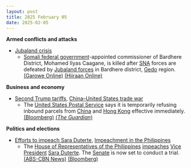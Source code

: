 ```yaml
---
layout: post
title: 2025 February 05
date: 2025-02-05
---
```



**Armed conflicts and attacks**

* [Jubaland crisis](https://en.wikipedia.org/wiki/Jubaland_crisis "Jubaland crisis")
  + [Somali federal government](https://en.wikipedia.org/wiki/Somali_federal_government "Somali federal government")-appointed commissioner of Bardhere District, Mohamed Ilyas Caagane, is killed after [SNA](https://en.wikipedia.org/wiki/Somali_National_Army "Somali National Army") forces are defeated by [Jubaland forces](https://en.wikipedia.org/wiki/Jubaland_Dervish_Force "Jubaland Dervish Force") in Bardhere district, [Gedo](https://en.wikipedia.org/wiki/Gedo "Gedo") region. [(Garowe Online)](https://garoweonline.com/en/news/somalia/deadly-clashes-in-somalia-s-bardhere-claim-lives-of-key-officials) [(Hiiraan Online)](https://www.hiiraan.com/news4/2025/Feb/200109/jubbaland_forces_retake_bardhere_district_headquarters_after_federal_troops_withdraw.aspx)

**Business and economy**

* [Second Trump tariffs](https://en.wikipedia.org/wiki/Second_Trump_tariffs "Second Trump tariffs"), [China–United States trade war](https://en.wikipedia.org/wiki/China%E2%80%93United_States_trade_war "China–United States trade war")
  + The [United States Postal Service](https://en.wikipedia.org/wiki/United_States_Postal_Service "United States Postal Service") says it is temporarily refusing inbound parcels from [China](https://en.wikipedia.org/wiki/China "China") and [Hong Kong](https://en.wikipedia.org/wiki/Hong_Kong "Hong Kong") effective immediately. [(Bloomberg)](https://www.bloomberg.com/news/articles/2025-02-05/us-postal-service-suspends-inbound-parcels-from-china-hk) [(*The Guardian*)](https://www.theguardian.com/us-news/2025/feb/05/trump-in-no-rush-to-speak-with-xi-after-chinas-retaliatory-tariffs)

**Politics and elections**

* [Efforts to impeach Sara Duterte](https://en.wikipedia.org/wiki/Efforts_to_impeach_Sara_Duterte "Efforts to impeach Sara Duterte"), [Impeachment in the Philippines](https://en.wikipedia.org/wiki/Impeachment_in_the_Philippines "Impeachment in the Philippines")
  + The [House of Representatives of the Philippines](https://en.wikipedia.org/wiki/House_of_Representatives_of_the_Philippines "House of Representatives of the Philippines") [impeaches](https://en.wikipedia.org/wiki/Impeachment "Impeachment") [Vice President](https://en.wikipedia.org/wiki/Vice_President_of_the_Philippines "Vice President of the Philippines") [Sara Duterte](https://en.wikipedia.org/wiki/Sara_Duterte "Sara Duterte"). The [Senate](https://en.wikipedia.org/wiki/Senate_of_the_Philippines "Senate of the Philippines") is now set to conduct a trial. [(ABS-CBN News)](https://www.abs-cbn.com/news/nation/2025/2/5/house-impeaches-vp-sara-duterte-1551) [(Bloomberg)](https://www.bloomberg.com/news/articles/2025-02-05/philippines-house-of-representatives-impeaches-vp-sara-duterte)
